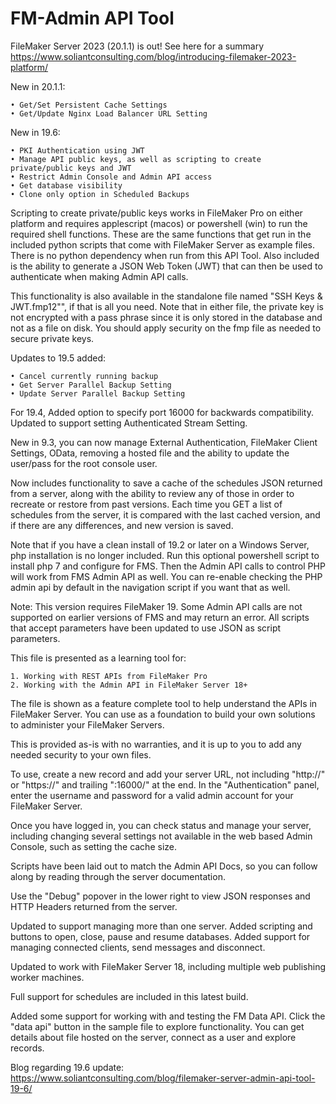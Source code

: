 FM-Admin API Tool
=================

FileMaker Server 2023 (20.1.1) is out! See here for a summary <a href="https://www.soliantconsulting.com/blog/introducing-filemaker-2023-platform/">https://www.soliantconsulting.com/blog/introducing-filemaker-2023-platform/</a>

New in 20.1.1:

	• Get/Set Persistent Cache Settings
	• Get/Update Nginx Load Balancer URL Setting

New in 19.6:

	• PKI Authentication using JWT
	• Manage API public keys, as well as scripting to create private/public keys and JWT
	• Restrict Admin Console and Admin API access
	• Get database visibility
	• Clone only option in Scheduled Backups

Scripting to create private/public keys works in FileMaker Pro on either platform and requires applescript (macos) or powershell (win) to run the required shell functions. These are the same functions that get run in the included python scripts that come with FileMaker Server as example files. There is no python dependency when run from this API Tool. Also included is the ability to generate a JSON Web Token (JWT) that can then be used to authenticate when making Admin API calls.

This functionality is also available in the standalone file named "SSH Keys & JWT.fmp12"", if that is all you need. Note that in either file, the private key is not encrypted with a pass phrase since it is only stored in the database and not as a file on disk. You should apply security on the fmp file as needed to secure private keys.

Updates to 19.5 added:

	• Cancel currently running backup
	• Get Server Parallel Backup Setting
	• Update Server Parallel Backup Setting

For 19.4, Added option to specify port 16000 for backwards compatibility. Updated to support setting Authenticated Stream Setting.

New in 9.3, you can now manage External Authentication, FileMaker Client Settings, OData, removing a hosted file and the ability to update the user/pass for the root console user.

Now includes functionality to save a cache of the schedules JSON returned from a server, along with the ability to review any of those in order to recreate or restore from past versions. Each time you GET a list of schedules from the server, it is compared with the last cached version, and if there are any differences, and new version is saved.

Note that if you have a clean install of 19.2 or later on a Windows Server, php installation is no longer included. Run this optional powershell script to install php 7 and configure for FMS. Then the Admin API calls to control PHP will work from FMS Admin API as well. You can re-enable checking the PHP admin api by default in the navigation script if you want that as well.

Note: This version requires FileMaker 19. Some Admin API calls are not supported on earlier versions of FMS and may return an error. All scripts that accept parameters have been updated to use JSON as script parameters.

This file is presented as a learning tool for:

    1. Working with REST APIs from FileMaker Pro
    2. Working with the Admin API in FileMaker Server 18+

The file is shown as a feature complete tool to help understand the APIs in FileMaker Server. You can use as a foundation to build your own solutions to administer your FileMaker Servers.

This is provided as-is with no warranties, and it is up to you to add any needed security to your own files.

To use, create a new record and add your server URL, not including "http://" or "https://" and trailing ":16000/" at the end. In the "Authentication" panel, enter the username and password for a valid admin account for your FileMaker Server.

Once you have logged in, you can check status and manage your server, including changing several settings not available in the web based Admin Console, such as setting the cache size.

Scripts have been laid out to match the Admin API Docs, so you can follow along by reading through the server documentation.

Use the "Debug" popover in the lower right to view JSON responses and HTTP Headers returned from the server.

Updated to support managing more than one server. Added scripting and buttons to open, close, pause and resume databases. Added support for managing connected clients, send messages and disconnect.

Updated to work with FileMaker Server 18, including multiple web publishing worker machines.

Full support for schedules are included in this latest build.

Added some support for working with and testing the FM Data API. Click the "data api" button in the sample file to explore functionality. You can get details about file hosted on the server, connect as a user and explore records.

Blog regarding 19.6 update: <a href="https://www.soliantconsulting.com/blog/filemaker-server-admin-api-tool-19-6/">https://www.soliantconsulting.com/blog/filemaker-server-admin-api-tool-19-6/</a>
